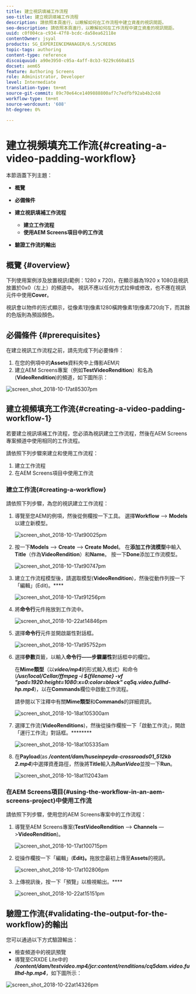 ```yaml
---
title: 建立視訊填補工作流程
seo-title: 建立視訊填補工作流程
description: 請依照本頁進行，以瞭解如何在工作流程中建立資產的視訊間距。
seo-description: 請依照本頁進行，以瞭解如何在工作流程中建立資產的視訊間距。
uuid: c0f004ca-c934-47f8-bcdc-da58ea62118e
contentOwner: jsyal
products: SG_EXPERIENCEMANAGER/6.5/SCREENS
topic-tags: authoring
content-type: reference
discoiquuid: a90e3950-c95a-4aff-8cb3-9229c660a815
docset: aem65
feature: Authoring Screens
role: Administrator, Developer
level: Intermediate
translation-type: tm+mt
source-git-commit: 89c70e64ce1409888800af7c7edfbf92ab4b2c68
workflow-type: tm+mt
source-wordcount: '608'
ht-degree: 0%

---
```



# 建立視頻填充工作流{#creating-a-video-padding-workflow}

本節涵蓋下列主題：

* **概覽**
* **必備條件**
* **建立視訊填補工作流程**
   * **建立工作流程**
   * **使用AEM Screens項目中的工作流**

* **驗證工作流的輸出**

## 概覽 {#overview}

下列使用案例涉及放置視訊(範例：1280 x 720)，在顯示器為1920 x 1080且視訊放置於0x0（左上）的頻道中。 視訊不應以任何方式拉伸或修改，也不應在視訊元件中使用&#x200B;**Cover**。

視訊會以物件的形式顯示，從像素1到像素1280橫跨像素1到像素720向下，而其餘的色版則為預設顏色。

## 必備條件 {#prerequisites}

在建立視訊工作流程之前，請先完成下列必要條件：

1. 在您的例項中的&#x200B;**Assets**&#x200B;資料夾中上傳影AEM片
1. 建立AEM Screens專案（例如&#x200B;**TestVideoRendition**）和名為(**VideoRendition**)的頻道，如下圖所示：

![screen_shot_2018-10-17at85307pm](assets/screen_shot_2018-10-17at85307pm.png)

## 建立視頻填充工作流{#creating-a-video-padding-workflow-1}

若要建立視訊填補工作流程，您必須為視訊建立工作流程，然後在AEM Screens專案頻道中使用相同的工作流程。

請依照下列步驟來建立和使用工作流程：

1. 建立工作流程
1. 在AEM Screens項目中使用工作流

### 建立工作流{#creating-a-workflow}

請依照下列步驟，為您的視訊建立工作流程：

1. 導覽至您AEM的例項，然後從側欄按一下工具。 選擇&#x200B;**Workflow** —> **Models**&#x200B;以建立新模型。

   ![screen_shot_2018-10-17at90025pm](assets/screen_shot_2018-10-17at90025pm.png)

1. 按一下&#x200B;**Models** —> **Create** —> **Create Model**。 在&#x200B;**添加工作流模型**&#x200B;中輸入&#x200B;**Title**（作為&#x200B;**VideoRendition**）和&#x200B;**Name**。 按一下&#x200B;**Done**&#x200B;添加工作流模型。

   ![screen_shot_2018-10-17at90747pm](assets/screen_shot_2018-10-17at90747pm.png)

1. 建立工作流程模型後，請選取模型(**VideoRendition**)，然後從動作列按一下「編輯」(Edit)。****

   ![screen_shot_2018-10-17at91256pm](assets/screen_shot_2018-10-17at91256pm.png)

1. 將&#x200B;**命令行**&#x200B;元件拖放到工作流中。

   ![screen_shot_2018-10-22at14846pm](assets/screen_shot_2018-10-22at14846pm.png)

1. 選擇&#x200B;**命令行**&#x200B;元件並開啟屬性對話框。

   ![screen_shot_2018-10-17at95752pm](assets/screen_shot_2018-10-17at95752pm.png)

1. 選擇&#x200B;**參數**&#x200B;頁籤，以輸入&#x200B;**命令行——步驟屬性**&#x200B;對話框中的欄位。

   在&#x200B;**Mime類型**（以&#x200B;***video/mp4***&#x200B;的形式輸入格式）和命令(***/usr/local/Cellar/ffmpeg -i ${filename} -vf &quot;pad=1920:height=1080:x=0:color=black&quot; cq5q.video.fullhd-hp.mp4***)，以在&#x200B;**Commands**&#x200B;欄位中啟動工作流程。

   請參閱以下注釋中有關&#x200B;**Mime類型**&#x200B;和&#x200B;**Commands**&#x200B;的詳細資訊。

   ![screen_shot_2018-10-18at105300am](assets/screen_shot_2018-10-18at105300am.png)

1. 選擇工作流(**VideoRenditions**)，然後從操作欄按一下「啟動工作流」，開啟「運行工作流」對話框。********

   ![screen_shot_2018-10-18at105335am](assets/screen_shot_2018-10-18at105335am.png)

1. 在&#x200B;**Payload**(as ***/content/dam/huseinpeyda-crossroads01_512kb 2.mp4***)中選擇資產路徑，然後將&#x200B;**Title**&#x200B;輸入為&#x200B;***RunVideo***&#x200B;並按一下&#x200B;**Run**。

   ![screen_shot_2018-10-18at112043am](assets/screen_shot_2018-10-18at112043am.png)

### 在AEM Screens項目{#using-the-workflow-in-an-aem-screens-project}中使用工作流

請依照下列步驟，使用您的AEM Screens專案中的工作流程：

1. 導覽至AEM Screens專案(**TestVideoRendition** —> **Channels** —>**VideoRendition**)。

   ![screen_shot_2018-10-17at100715pm](assets/screen_shot_2018-10-17at100715pm.png)

1. 從操作欄按一下「編輯」(**Edit)。**&#x200B;拖放您最初上傳至&#x200B;**Assets**&#x200B;的視訊。

   ![screen_shot_2018-10-17at102806pm](assets/screen_shot_2018-10-17at102806pm.png)

1. 上傳視訊後，按一下「預覽」以檢視輸出。****

   ![screen_shot_2018-10-22at15151pm](assets/screen_shot_2018-10-22at15151pm.png)

## 驗證工作流{#validating-the-output-for-the-workflow}的輸出

您可以通過以下方式驗證輸出：

* 檢查頻道中的視訊預覽
* 導覽至CRXDE Lite中的&#x200B;***/content/dam/testvideo.mp4/jcr:content/renditions/cq5dam.video.fullhd-hp.mp4***，如下圖所示：

![screen_shot_2018-10-22at14326pm](assets/screen_shot_2018-10-22at14326pm.png)

